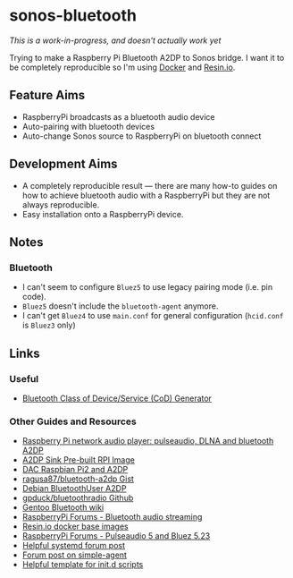 # sonos-bluetooth

*This is a work-in-progress, and doesn't actually work yet*

Trying to make a Raspberry Pi Bluetooth A2DP to Sonos bridge. I want it to be completely reproducible so I'm using [Docker](https://www.docker.com/) and [Resin.io](https://resin.io/).

## Feature Aims
* RaspberryPi broadcasts as a bluetooth audio device
* Auto-pairing with bluetooth devices
* Auto-change Sonos source to RaspberryPi on bluetooth connect

## Development Aims
* A completely reproducible result &mdash; there are many how-to guides on how to achieve bluetooth audio with a RaspberryPi but they are not always reproducible.
* Easy installation onto a RaspberryPi device.

## Notes
### Bluetooth
* I can't seem to configure `Bluez5` to use legacy pairing mode (i.e. pin code).
* `Bluez5` doesn't include the `bluetooth-agent` anymore.
* I can't get `Bluez4` to use `main.conf` for general configuration (`hcid.conf` is `Bluez3` only)

## Links

### Useful
* [Bluetooth Class of Device/Service (CoD) Generator](http://bluetooth-pentest.narod.ru/software/bluetooth_class_of_device-service_generator.html)

### Other Guides and Resources
* [Raspberry Pi network audio player: pulseaudio, DLNA and bluetooth A2DP](http://rootprompt.apatsch.net/2013/02/20/raspberry-pi-network-audio-player-pulseaudio-dlna-and-bluetooth-a2dp-part-1-pulseaudio/)
* [A2DP Sink Pre-built RPI Image](http://www.raspberrypi.org/forums/viewtopic.php?t=33943&p=347843)
* [DAC Raspbian Pi2 and A2DP](https://www.hifiberry.com/forums/topic/dac-raspbian-pi2-and-a2dp/)
* [ragusa87/bluetooth-a2dp Gist](https://gist.github.com/ragusa87/6687903)
* [Debian BluetoothUser A2DP](https://wiki.debian.org/BluetoothUser/a2dp)
* [gpduck/bluetoothradio Github](https://github.com/gpduck/bluetoothradio)
* [Gentoo Bluetooth wiki](http://wiki.gentoo.org/wiki/Bluetooth)
* [RaspberryPi Forums - Bluetooth audio streaming](http://www.raspberrypi.org/forums/viewtopic.php?t=68779)
* [Resin.io docker base images](https://registry.hub.docker.com/u/resin/rpi-raspbian/tags/manage/)
* [RaspberryPi Forums - Pulseaudio 5 and Bluez 5.23](http://www.raspberrypi.org/forums/viewtopic.php?f=29&t=87138&p=636181&hilit=a2dp#p636181)
* [Helpful systemd forum post](https://wiki.archlinux.org/index.php/Systemd/User#D-Bus)
* [Forum post on simple-agent](http://www.linuxquestions.org/questions/linux-wireless-networking-41/setting-up-bluez-with-a-passkey-pin-to-be-used-as-headset-for-iphone-816003/#post5149524)
* [Helpful template for init.d scripts](https://github.com/fhd/init-script-template/blob/master/template)
